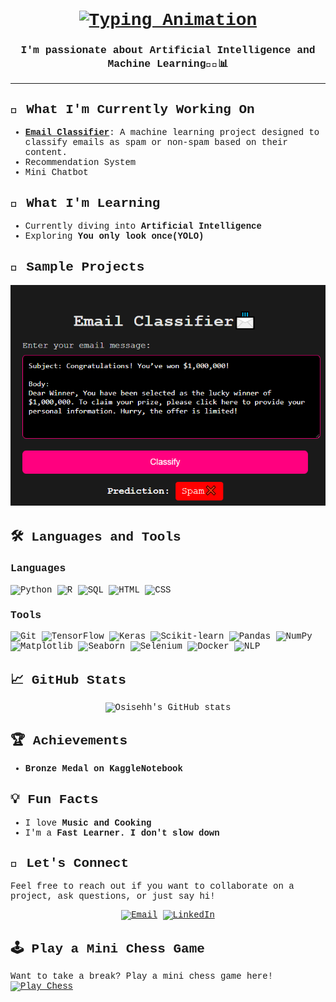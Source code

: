 <div style="font-family: 'Courier New', Courier, monospace;">

  <h1 align="center">
    <a href="#">
      <img src="https://readme-typing-svg.demolab.com?font=Fira+Code&size=40&pause=1000&color=F76B8AFF&center=true&vCenter=true&width=600&lines=Hello,+You👨👩;+I'm+Irudunoghena+Osiseh;+An+AI/ML+Engineer;+Enjoy+your+visit!" alt="Typing Animation">
    </a>
  </h1>

  <h3 align="center">I'm passionate about Artificial Intelligence and Machine Learning🤖🧠📊</h3>

  ---

  ## 🔭 What I'm Currently Working On
  - **[Email Classifier](https://github.com/Osisehh/Email-Classifier)**: A machine learning project designed to classify emails as spam or non-spam based on their content.
  - Recommendation System
  - Mini Chatbot

  ## 🌱 What I'm Learning
  - Currently diving into **Artificial Intelligence**
  - Exploring **You only look once(YOLO)**

  ## 🤖 Sample Projects
![Spam mail](https://github.com/Osisehh/Email-Classifier/blob/master/images/spam.png)

  ## 🛠️ Languages and Tools

  ### Languages
  ![Python](https://img.shields.io/badge/Python-3776AB?style=for-the-badge&logo=python&logoColor=white)
  ![R](https://img.shields.io/badge/R-276DC3?style=for-the-badge&logo=r&logoColor=white)
  ![SQL](https://img.shields.io/badge/SQL-4479A1?style=for-the-badge&logo=postgresql&logoColor=white)
  ![HTML](https://img.shields.io/badge/HTML-E34F26?style=for-the-badge&logo=html5&logoColor=white)
  ![CSS](https://img.shields.io/badge/CSS-1572B6?style=for-the-badge&logo=css3&logoColor=white)

  ### Tools
  ![Git](https://img.shields.io/badge/Git-F05032?style=for-the-badge&logo=git&logoColor=white)
  ![TensorFlow](https://img.shields.io/badge/TensorFlow-FF6F00?style=for-the-badge&logo=tensorflow&logoColor=white)
  ![Keras](https://img.shields.io/badge/Keras-D00000?style=for-the-badge&logo=keras&logoColor=white)
  ![Scikit-learn](https://img.shields.io/badge/Scikit--learn-F7931E?style=for-the-badge&logo=scikit-learn&logoColor=white)
  ![Pandas](https://img.shields.io/badge/Pandas-150458?style=for-the-badge&logo=pandas&logoColor=white)
  ![NumPy](https://img.shields.io/badge/NumPy-013243?style=for-the-badge&logo=numpy&logoColor=white)
  ![Matplotlib](https://img.shields.io/badge/Matplotlib-008080?style=for-the-badge&logo=matplotlib&logoColor=white)
  ![Seaborn](https://img.shields.io/badge/Seaborn-268BD2?style=for-the-badge&logo=seaborn&logoColor=white)
  ![Selenium](https://img.shields.io/badge/Selenium-43B02A?style=for-the-badge&logo=selenium&logoColor=white)
  ![Docker](https://img.shields.io/badge/Docker-2496ED?style=for-the-badge&logo=docker&logoColor=white)
  ![NLP](https://img.shields.io/badge/NLP-FF2D20?style=for-the-badge&logo=nlp&logoColor=white)

  ## 📈 GitHub Stats
  <p align="center">
    <img src="https://github-readme-stats.vercel.app/api?username=Osisehh&show_icons=true&theme=radical" alt="Osisehh's GitHub stats"/>
  </p>

  ## 🏆 Achievements
  - **Bronze Medal on KaggleNotebook**

  ## 💡 Fun Facts
  - I love **Music and Cooking**
  - I'm a **Fast Learner. I don't slow down**

  ## 🤝 Let's Connect
  Feel free to reach out if you want to collaborate on a project, ask questions, or just say hi!

  <p align="center">
    <a href="mailto:osisehirudunoghena@gmail.com"><img src="https://img.shields.io/badge/Email-D14836?style=for-the-badge&logo=gmail&logoColor=white" alt="Email"></a>
    <a href="https://www.linkedin.com/in/osiseh-irudunoghena"><img src="https://img.shields.io/badge/LinkedIn-0A66C2?style=for-the-badge&logo=linkedin&logoColor=white" alt="LinkedIn"></a>
  </p>

  ## 🕹️ Play a Mini Chess Game
  Want to take a break? Play a mini chess game here!
  [![Play Chess](https://img.shields.io/badge/Play%20Chess-000000?style=for-the-badge&logo=chess&logoColor=white)](https://lichess.org/)

</div>
